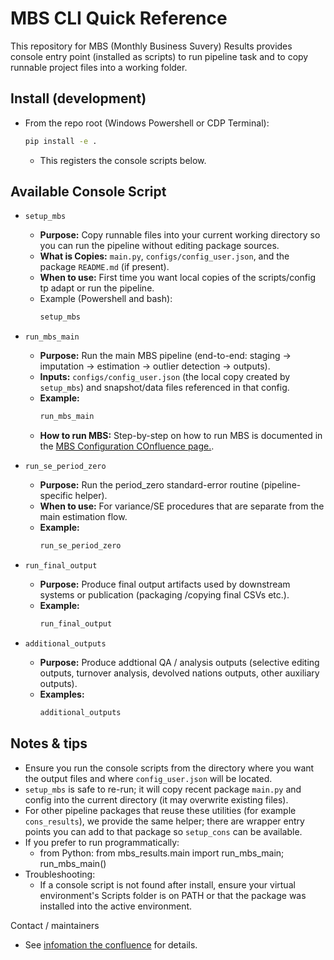 # MBS CLI Quick Reference

This repository for MBS (Monthly Business Suvery) Results provides console entry point (installed as scripts) to run pipeline
task and to copy runnable project files into a working folder.

## Install (development)
- From the repo root (Windows Powershell or CDP Terminal):
    ```bash
    pip install -e .
    ```
    - This registers the console scripts below.

## Available Console Script
- `setup_mbs`
    - **Purpose:** Copy runnable files into your current working directory so you can run the pipeline without editing package sources.
    - **What is Copies:** `main.py`, `configs/config_user.json`, and the package `README.md` (if present).
    - **When to use:** First time you want local copies of the scripts/config tp adapt or run the pipeline.
    - Example (Powershell and bash):
        ```bash
        setup_mbs
        ```
- `run_mbs_main`
    - **Purpose:** Run the main MBS pipeline (end-to-end: staging → imputation → estimation → outlier detection → outputs).
    - **Inputs:** `configs/config_user.json` (the local copy created by `setup_mbs`) and snapshot/data files referenced in that config.
    - **Example:**
        ```bash
        run_mbs_main
        ```
    - **How to run MBS:** Step-by-step on how to run MBS is documented in the [MBS Configuration COnfluence page.](https://officefornationalstatistics.atlassian.net/wiki/spaces/MC/pages/59643308/MBS+Configuration).

- `run_se_period_zero`
    - **Purpose:** Run the period_zero standard-error routine (pipeline-specific helper).
    - **When to use:** For variance/SE procedures that are separate from the main estimation flow.
    - **Example:**
        ```bash
        run_se_period_zero
        ```

- `run_final_output`
    - **Purpose:** Produce final output artifacts used by downstream systems or publication (packaging /copying final CSVs etc.).
    - **Example:**
        ```bash
        run_final_output
        ```

- `additional_outputs`
    - **Purpose:** Produce addtional QA / analysis outputs (selective editing outputs, turnover analysis, devolved nations outputs, other auxiliary outputs).
    - **Examples:**
        ```bash
        additional_outputs
        ```

## Notes & tips
- Ensure you run the console scripts from the directory where you want the output files and where `config_user.json` will be located.
- `setup_mbs` is safe to re-run; it will copy recent package `main.py` and config into the current directory (it may overwrite existing files).
- For other pipeline packages that reuse these utilities (for example `cons_results`), we provide the same helper; there are wrapper entry points you can add to that package so `setup_cons` can be available.
- If you prefer to run programmatically:
  - from Python: from mbs_results.main import run_mbs_main; run_mbs_main()
- Troubleshooting:
  - If a console script is not found after install, ensure your virtual environment's Scripts folder is on PATH or that the package was installed into the active environment.

Contact / maintainers
- See [infomation the confluence](https://officefornationalstatistics.atlassian.net/wiki/spaces/MC/pages/59643314/Introduction) for details.
